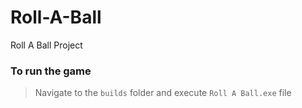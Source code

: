 # Roll-A-Ball
Roll A Ball Project

### To run the game
> Navigate to the `builds` folder and execute `Roll A Ball.exe` file

